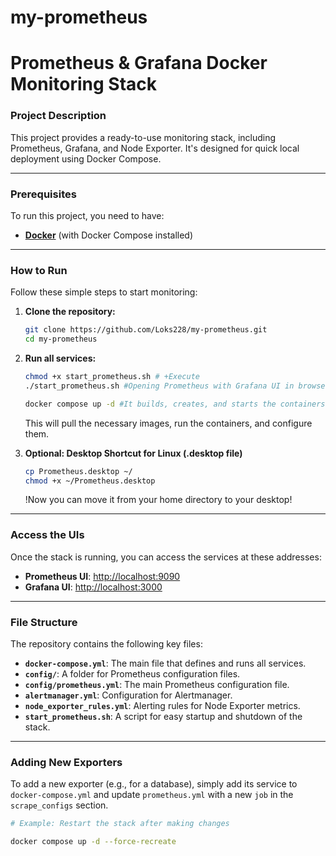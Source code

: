 # my-prometheus

# Prometheus & Grafana Docker Monitoring Stack

### Project Description
This project provides a ready-to-use monitoring stack, including Prometheus, Grafana, and Node Exporter. It's designed for quick local deployment using Docker Compose.

---

### Prerequisites
To run this project, you need to have:
* [**Docker**](https://docs.docker.com/get-docker/) (with Docker Compose installed)

---

### How to Run
Follow these simple steps to start monitoring:

1.  **Clone the repository:**
    ```bash
    git clone https://github.com/Loks228/my-prometheus.git
    cd my-prometheus
    ```
2.  **Run all services:**
    ```bash
    chmod +x start_prometheus.sh # +Execute
    ./start_prometheus.sh #Opening Prometheus with Grafana UI in browser...

    docker compose up -d #It builds, creates, and starts the containers for all the services defined in your docker-compose.yml file.
    ```
    This will pull the necessary images, run the containers, and configure them.

3.  **Optional: Desktop Shortcut for Linux (.desktop file)**

    ```bash
    cp Prometheus.desktop ~/
    chmod +x ~/Prometheus.desktop
    ```
    !Now you can move it from your home directory to your desktop!

---

### Access the UIs
Once the stack is running, you can access the services at these addresses:

* **Prometheus UI**: [http://localhost:9090](http://localhost:9090)
* **Grafana UI**: [http://localhost:3000](http://localhost:3000)

---

### File Structure
The repository contains the following key files:
* **`docker-compose.yml`**: The main file that defines and runs all services.
* **`config/`**: A folder for Prometheus configuration files.
* **`config/prometheus.yml`**: The main Prometheus configuration file.
* **`alertmanager.yml`**: Configuration for Alertmanager.
* **`node_exporter_rules.yml`**: Alerting rules for Node Exporter metrics.
* **`start_prometheus.sh`**: A script for easy startup and shutdown of the stack.

---

### Adding New Exporters
To add a new exporter (e.g., for a database), simply add its service to `docker-compose.yml` and update `prometheus.yml` with a new `job` in the `scrape_configs` section.

```bash
# Example: Restart the stack after making changes

docker compose up -d --force-recreate

